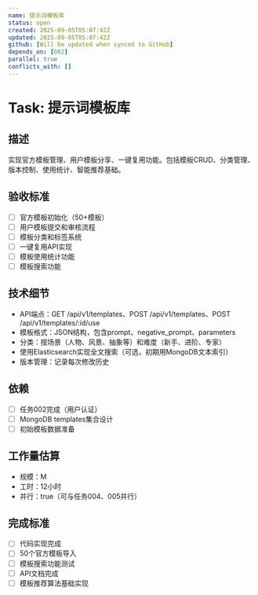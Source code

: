 ```yaml
---
name: 提示词模板库
status: open
created: 2025-09-05T05:07:42Z
updated: 2025-09-05T05:07:42Z
github: [Will be updated when synced to GitHub]
depends_on: [002]
parallel: true
conflicts_with: []
---
```


# Task: 提示词模板库

## 描述
实现官方模板管理、用户模板分享、一键复用功能。包括模板CRUD、分类管理、版本控制、使用统计、智能推荐基础。

## 验收标准
- [ ] 官方模板初始化（50+模板）
- [ ] 用户模板提交和审核流程
- [ ] 模板分类和标签系统
- [ ] 一键复用API实现
- [ ] 模板使用统计功能
- [ ] 模板搜索功能

## 技术细节
- API端点：GET /api/v1/templates、POST /api/v1/templates、POST /api/v1/templates/:id/use
- 模板格式：JSON结构，包含prompt、negative_prompt、parameters
- 分类：按场景（人物、风景、抽象等）和难度（新手、进阶、专家）
- 使用Elasticsearch实现全文搜索（可选，初期用MongoDB文本索引）
- 版本管理：记录每次修改历史

## 依赖
- [ ] 任务002完成（用户认证）
- [ ] MongoDB templates集合设计
- [ ] 初始模板数据准备

## 工作量估算
- 规模：M
- 工时：12小时
- 并行：true（可与任务004、005并行）

## 完成标准
- [ ] 代码实现完成
- [ ] 50个官方模板导入
- [ ] 模板搜索功能测试
- [ ] API文档完成
- [ ] 模板推荐算法基础实现